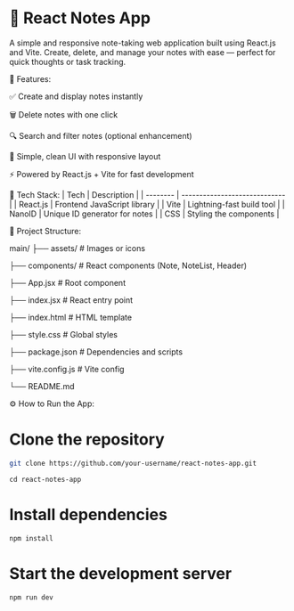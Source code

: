 # 📝 React Notes App
A simple and responsive note-taking web application built using React.js and Vite. Create, delete, and manage your notes with ease — perfect for quick thoughts or task tracking.

🚀 Features:

✅ Create and display notes instantly

🗑️ Delete notes with one click

🔍 Search and filter notes (optional enhancement)

🎨 Simple, clean UI with responsive layout

⚡ Powered by React.js + Vite for fast development

🧠 Tech Stack: 
| Tech     | Description                   |
| -------- | ----------------------------- |
| React.js | Frontend JavaScript library   |
| Vite     | Lightning-fast build tool     |
| NanoID   | Unique ID generator for notes |
| CSS      | Styling the components        |

📂 Project Structure:

main/
├── assets/             # Images or icons

├── components/         # React components (Note, NoteList, Header)

├── App.jsx             # Root component

├── index.jsx           # React entry point

├── index.html          # HTML template

├── style.css           # Global styles

├── package.json        # Dependencies and scripts

├── vite.config.js      # Vite config

└── README.md

⚙️ How to Run the App:

# Clone the repository
```bash
git clone https://github.com/your-username/react-notes-app.git
```
```bas
cd react-notes-app
```
 # Install dependencies
```bas
npm install
```
# Start the development server
```bas
npm run dev
```

